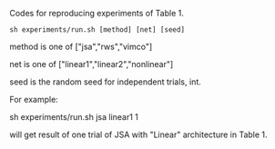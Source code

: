 Codes for reproducing experiments of  Table 1.

```
sh experiments/run.sh [method] [net] [seed]
```

method is one of ["jsa","rws","vimco"]

net is one of ["linear1","linear2","nonlinear"]

seed is the random seed for independent trials, int.

For example: 

sh  experiments/run.sh jsa linear1 1

will get result of one trial of JSA with "Linear" architecture in Table 1. 



 